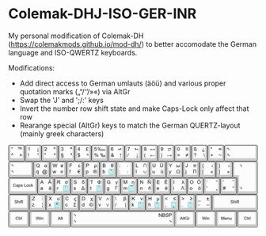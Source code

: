 # Colemak-DHJ-ISO-GER-INR
My personal modification of Colemak-DH (https://colemakmods.github.io/mod-dh/) to better accomodate the German language and ISO-QWERTZ keyboards.

Modifications:
- Add direct access to German umlauts (äöü) and various proper quotation marks („“/‘’/»«) via AltGr
- Swap the 'J' and ';/:' keys
- Invert the number row shift state and make Caps-Lock only affect that row
- Rearange special (AltGr) keys to match the German QUERTZ-layout (mainly greek characters)

![image](https://github.com/Zytrel/Colemak-DHJ-ISO-GER-INR/blob/efa5e416507a95f05354832e9b6727b6035f5072/colemak_dhj_iso_ger_inr.png)
